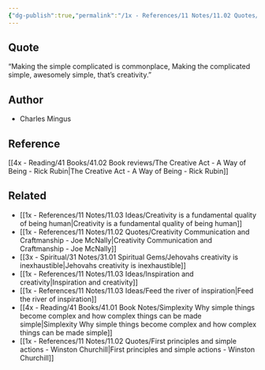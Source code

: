 ```yaml
---
{"dg-publish":true,"permalink":"/1x - References/11 Notes/11.02 Quotes/Making the simple complicated is commonplace - Charles Mingus/","title":"Making the simple complicated is commonplace - Charles Mingus","noteIcon":"","created":"2023-03-26T21:58:00.000+03:00","updated":"2024-02-14T20:18:40.665+03:00"}
---
```



## Quote
“Making the simple complicated is commonplace, Making the complicated simple, awesomely simple, that’s creativity.”

## Author
- Charles Mingus

## Reference
[[4x - Reading/41 Books/41.02 Book reviews/The Creative Act - A Way of Being - Rick Rubin\|The Creative Act - A Way of Being - Rick Rubin]]

## Related
- [[1x - References/11 Notes/11.03 Ideas/Creativity is a fundamental quality of being human\|Creativity is a fundamental quality of being human]]
- [[1x - References/11 Notes/11.02 Quotes/Creativity Communication and Craftmanship - Joe McNally\|Creativity Communication and Craftmanship - Joe McNally]]
- [[3x - Spiritual/31 Notes/31.01 Spiritual Gems/Jehovahs creativity is inexhaustible\|Jehovahs creativity is inexhaustible]]
- [[1x - References/11 Notes/11.03 Ideas/Inspiration and creativity\|Inspiration and creativity]]
- [[1x - References/11 Notes/11.03 Ideas/Feed the river of inspiration\|Feed the river of inspiration]]
- [[4x - Reading/41 Books/41.01 Book Notes/Simplexity Why simple things become complex and how complex things can be made simple\|Simplexity Why simple things become complex and how complex things can be made simple]]
- [[1x - References/11 Notes/11.02 Quotes/First principles and simple actions - Winston Churchill\|First principles and simple actions - Winston Churchill]]